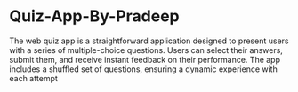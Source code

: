 # Quiz-App-By-Pradeep
The web quiz app is a straightforward application designed to present users with a series of multiple-choice questions. Users can select their answers, submit them, and receive instant feedback on their performance. The app includes a shuffled set of questions, ensuring a dynamic experience with each attempt
